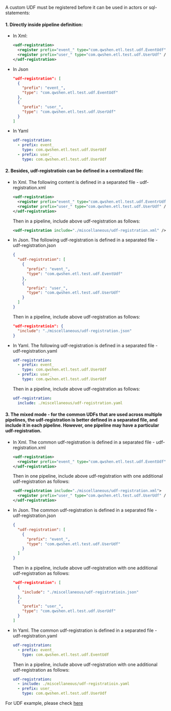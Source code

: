 A custom UDF must be registered before it can be used in actors or sql-statements:
#### 1. Directly inside pipeline definition:
- In Xml:
  ```xml
  <udf-registration>
    <register prefix="event_" type="com.qwshen.etl.test.udf.EventUdf" />
    <register prefix="user_" type="com.qwshen.etl.test.udf.UserUdf" />
  </udf-registration>
  ```
- In Json
  ```json
  "udf-registration": [
    {
      "prefix": "event_",
      "type": "com.qwshen.etl.test.udf.EventUdf"
    },
    {
      "prefix": "user_",
      "type": "com.qwshen.etl.test.udf.UserUdf"
    }
  ]
  ```
- In Yaml
  ```yaml
  udf-registration:
    - prefix: event_
      type: com.qwshen.etl.test.udf.UserUdf
    - prefix: user_
      type: com.qwshen.etl.test.udf.UserUdf
  ```

#### 2. Besides, udf-registratioin can be defined in a centralized file:
- In Xml. The following content is defined in a separated file - udf-registration.xml
  ```xml
  <udf-registration>
    <register prefix="event_" type="com.qwshen.etl.test.udf.EventrUdf" />
    <register prefix="user_" type="com.qwshen.etl.test.udf.UserUdf" />
  </udf-registration>
  ```
  Then in a pipeline, include above udf-registration as follows:
  ```xml
  <udf-registration include="./miscellaneous/udf-registration.xml" />
  ```

- In Json. The following udf-registration is defined in a separated file - udf-registration.json
  ```json
  {
    "udf-registration": [
      {
        "prefix": "event_",
        "type": "com.qwshen.etl.test.udf.EventUdf"
      },
      {
        "prefix": "user_",
        "type": "com.qwshen.etl.test.udf.UserUdf"
      }
    ]
  }
  ```
  Then in a pipeline, include above udf-registration as follows:
  ```json
  "udf-registratioin": {
    "include": "./miscellaneous/udf-registration.json"
  }
  ```

- In Yaml. The following udf-registration is defined in a separated file - udf-registration.yaml
  ```yaml
  udf-registration:
    - prefix: event_
      type: com.qwshen.etl.test.udf.UserUdf
    - prefix: user_
      type: com.qwshen.etl.test.udf.UserUdf
  ```
  Then in a pipeline, include above udf-registration as follows:
  ```yaml
  udf-registration:
    include: ./miscellaneous/udf-registration.yaml
  ```

#### 3. The mixed mode - for the common UDFs that are used across multiple pipelines, the udf-registration is better defined in a separated file, and include it in each pipeline. However, one pipeline may have a particular udf-registration.
- In Xml. The common udf-registration is defined in a separated file - udf-registration.xml
  ```xml
  <udf-registration>
    <register prefix="event_" type="com.qwshen.etl.test.udf.EventUdf" />
  </udf-registration>
  ```
  Then in one pipeline, include above udf-registration with one additional udf-registration as follows:
  ```xml
  <udf-registration include="./miscellaneous/udf-registration.xml">
    <register prefix="user_" type="com.qwshen.etl.test.udf.UserUdf" />
  </udf-registration>
  ```

- In Json. The common udf-registration is defined in a separated file - udf-registration.json
  ```json
  {
    "udf-registration": [
      {
        "prefix": "event_",
        "type": "com.qwshen.etl.test.udf.UserUdf"
      }
    ]
  }
  ```
  Then in a pipeline, include above udf-registration with one additional udf-registration as follows:
  ```json
  "udf-registration": [
    {
      "include": "./miscellaneous/udf-registratioin.json"
    },
    {
      "prefix": "user_",
      "type": "com.qwshen.etl.test.udf.UserUdf"
    }
  ]
  ```

- In Yaml. The common udf-registration is defined in a separated file - udf-registration.yaml
  ```yaml
  udf-registration:
    - prefix: event_
      type: com.qwshen.etl.test.udf.EventUdf
  ```
  Then in a pipeline, include above udf-registration with one additional udf-registration as follows:
  ```yaml
  udf-registration:
    - include: ./miscellaneous/udf-registratioin.yaml
    - prefix: user_
      type: com.qwshen.etl.test.udf.UserUdf
  ```

For UDF example, please check [here](./udf-example.md)  
